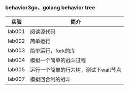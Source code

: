 ### behavior3go，golang behavior tree

|实验|简介|
|---|---|
|lab001|阅读源代码|
|lab002|简单运行|
|lab003|简单运行，fork的库|
|lab004|模拟一个简单的战斗过程|
|lab005|运行一个简单的行为树，测试下wait节点|
|lab007|模拟回合制的战斗|